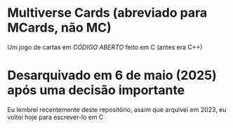 # Multiverse Cards (abreviado para MCards, não MC)
Um jogo de cartas em _*CÓDIGO ABERTO*_ feito em C (antes era C++)

# Desarquivado em 6 de maio (2025) após uma decisão importante
Eu lembrei recentemente deste repositório, assim que arquivei em 2023, eu voltei hoje para escrever-lo em C

